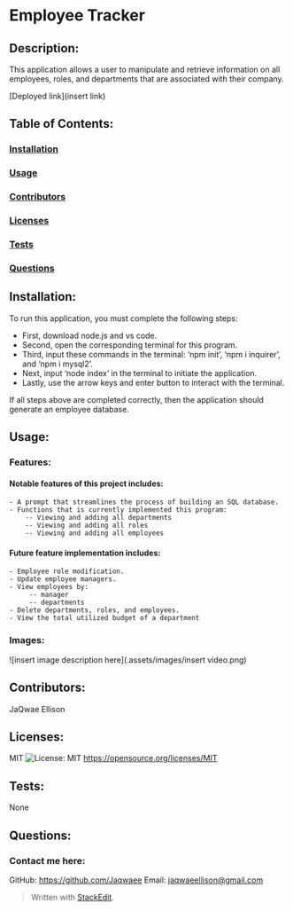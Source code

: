 # Employee Tracker

## Description:
This application allows a user to manipulate and retrieve information on all employees, roles, and departments that are associated with their company.

[Deployed link](insert link)

## Table of Contents:
### [Installation](#installation)
### [Usage](#usage)
### [Contributors](#contributors)
### [Licenses](#licenses)
### [Tests](#tests)
### [Questions](#questions)

## Installation:
To run this application, you must complete the following steps:
  - First, download node.js and vs code.
  -  Second, open the corresponding terminal for this program.
  -  Third, input these commands in the terminal: ‘npm init’, ‘npm i inquirer’, and ‘npm i mysql2’.
  - Next, input ‘node index’ in the terminal to initiate the application.
  - Lastly, use the arrow keys and enter button to interact with the terminal.
  
  If all steps above are completed correctly, then the application should generate an employee database.

## Usage:

### Features:
#### Notable features of this project includes:
	- A prompt that streamlines the process of building an SQL database.
	- Functions that is currently implemented this program:
		-- Viewing and adding all departments
		-- Viewing and adding all roles
		-- Viewing and adding all employees

#### Future feature implementation includes:

	- Employee role modification.
	- Update employee managers.
	- View employees by:
		 -- manager
		 -- departments
	- Delete departments, roles, and employees.
	- View the total utilized budget of a department

### Images:
![insert image description here](.assets/images/insert video.png)

## Contributors:
JaQwae Ellison

## Licenses:
MIT ![License: MIT](https://img.shields.io/badge/License-MIT-yellow.svg)
https://opensource.org/licenses/MIT

## Tests:
None 

## Questions:
### Contact me here:
GitHub: https://github.com/Jaqwaee
Email: jaqwaeellison@gmail.com


> Written with [StackEdit](https://stackedit.io/).